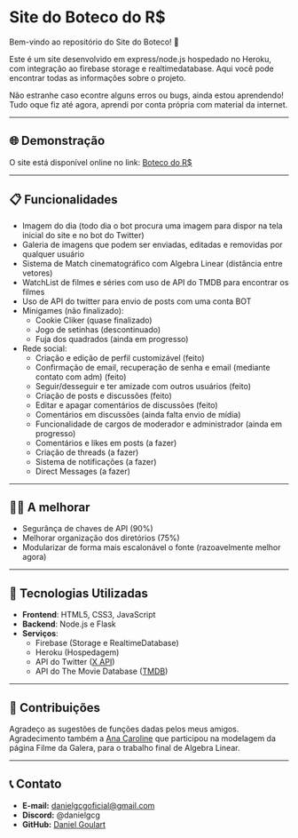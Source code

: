 # Site do Boteco do R$

Bem-vindo ao repositório do Site do Boteco! 🌟

Este é um site desenvolvido em express/node.js hospedado no Heroku, com integração ao firebase storage e realtimedatabase. Aqui você pode encontrar todas as informações sobre o projeto.

Não estranhe caso econtre alguns erros ou bugs, ainda estou aprendendo! Tudo oque fiz até agora, aprendi por conta própria com material da internet.

---

## 🌐 Demonstração

O site está disponível online no link:
[Boteco do R$](https://www.botecors.me)

---

## 📋 Funcionalidades

- Imagem do dia (todo dia o bot procura uma imagem para dispor na tela inicial do site e no bot do Twitter)
- Galeria de imagens que podem ser enviadas, editadas e removidas por qualquer usuário
- Sistema de Match cinematográfico com Algebra Linear (distância entre vetores)
- WatchList de filmes e séries com uso de API do TMDB para encontrar os filmes
- Uso de API do twitter para envio de posts com uma conta BOT
- Minigames (não finalizado):
  - Cookie Cliker (quase finalizado)
  - Jogo de setinhas (descontinuado)
  - Fuja dos quadrados (ainda em progresso)
- Rede social:
  - Criação e edição de perfil customizável (feito)
  - Confirmação de email, recuperação de senha e email (mediante contato com adm) (feito)
  - Seguir/desseguir e ter amizade com outros usuários (feito)
  - Criação de posts e discussões (feito)
  - Editar e apagar comentários de discussões (feito)
  - Comentários em discussões (ainda falta envio de mídia)
  - Funcionalidade de cargos de moderador e administrador (ainda em progresso)
  - Comentários e likes em posts (a fazer)
  - Criação de threads (a fazer)
  - Sistema de notificações (a fazer)
  - Direct Messages (a fazer)

---

## 👨‍🏭 A melhorar

- Segurânça de chaves de API (90%)
- Melhorar organização dos diretórios (75%)
- Modularizar de forma mais escalonável o fonte (razoavelmente melhor agora)

---

## 🚀 Tecnologias Utilizadas

- **Frontend**: HTML5, CSS3, JavaScript
- **Backend**: Node.js e Flask
- **Serviços**:
  - Firebase (Storage e RealtimeDatabase)
  - Heroku (Hospedagem)
  - API do Twitter ([X API](https://developer.x.com/en/docs/x-api))
  - API do The Movie Database ([TMDB](https://www.themoviedb.org/))

---

## 🤝 Contribuições

Agradeço as sugestões de funções dadas pelos meus amigos.
Agradecimento também a [Ana Caroline](https://github.com/acarolls) que participou na modelagem
da página Filme da Galera, para o trabalho final de Algebra Linear.

---

## 📞 Contato

- **E-mail:** danielgcgoficial@gmail.com
- **Discord:** @danielgcg
- **GitHub:** [Daniel Goulart](https://github.com/danielgcg)

